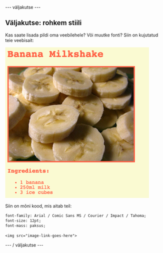 \--- väljakutse \---

## Väljakutse: rohkem stiili

Kas saate lisada pildi oma veebilehele? Või muutke fonti? Siin on kujutatud teie veebisait:

![ekraanipilt](images/recipe-final.png)

Siin on mõni kood, mis aitab teil:

    font-family: Arial / Comic Sans MS / Courier / Impact / Tahoma;
    font-size: 12pt;
    font-mass: paksus;
    
    <img src="image-link-goes-here">
    

\--- / väljakutse \---